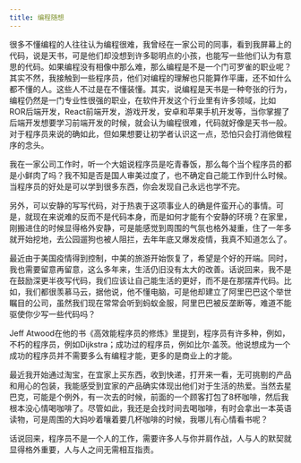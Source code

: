 ```yaml
---
title: 编程随想
---
```

很多不懂编程的人往往认为编程很难，我曾经在一家公司的同事，看到我屏幕上的代码，说是天书，可是他们却没想到许多聪明点的小孩，也能写一些他们认为有意思的代码。如果编程没有相像中那么难，那么编程是不是一个门可罗雀的职业呢？其实不然，我接触到一些程序员，他们对编程的理解也只能算作平庸，还不如什么都不懂的人。这些人不过是在不懂装懂。其实，说编程是天书是一种夸张的行为，编程仍然是一门专业性很强的职业，在软件开发这个行业里有许多领域，比如ROR后端开发，React前端开发，游戏开发，安卓和苹果手机开发等，当你掌握了后端开发想要学习前端开发的时候，就会认为编程很难，代码就好像是天书一般。对于程序员来说的确如此，但如果想要让初学者认识这一点，恐怕只会打消他做程序的念头。

我在一家公司工作时，听一个大姐说程序员是吃青春饭，那么每个当个程序员的都是小鲜肉了吗？我不知是否是国人审美过度了，也不确定自己能工作到什么时候。当程序员的好处是可以学到很多东西，你会发现自己永远也学不完。

另外，可以安静的写写代码，对于热衷于这项事业人的确是件蛮开心的事情。可是，就现在来说难的反而不是代码本身，而是如何才能有个安静的环境？在家里，刚搬进住的时候显得格外安静，可是能感觉到周围的气氛也格外凝重，住了一年多就开始挖地，去公园遛狗也被人阻拦，去年年底又爆发疫情，我真不知道怎么了。

最近由于美国疫情得到控制，中美的旅游开始恢复了，希望是个好的开端。同时，我也需要留意再留意，这么多年来，生活仍旧没有太大的改善。话说回来，我不是在鼓励深更半夜写代码，我们应该让自己能生活的更好，而不是在那摆弄代码。比如，我们都很羡慕马云，据他说，他不懂电脑，可是他却建立了阿里巴巴这个举世瞩目的公司，虽然我们现在常常会听到蚂蚁金服，阿里巴巴被反垄断等，难道不能驱使你少写一些代码吗？

Jeff Atwood在他的书《高效能程序员的修炼》里提到，程序员有许多种，例如，不朽的程序员，例如Dijkstra；成功过的程序员，例如比尔·盖茨。他说想成为一个成功的程序员并不需要多么有编程才能，更多的是商业上的才能。

最近我开始通过淘宝，在宜家上买东西，收到快递，打开来一看，无可挑剔的产品和用心的包装，我能感受到宜家的产品确实体现出他们对于生活的热爱。当然去星巴克，可能是个例外，有一次去的时候，前面的一个顾客打包了8杯咖啡，然后我根本没心情喝咖啡了。尽管如此，我还是会找时间去喝咖啡，有时会拿出一本英语读物，可是周围的大妈吵着嚷着要几杯咖啡的时候，我哪儿有心情看书呢？

话说回来，程序员不是一个人的工作，需要许多人与你并肩作战，人与人的默契就显得格外重要，人与人之间无需相互指责。